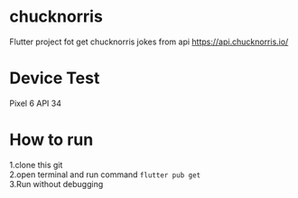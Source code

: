 # chucknorris

Flutter project fot get chucknorris jokes from api https://api.chucknorris.io/

# Device Test

Pixel 6 API 34

# How to run

1.clone this git<br>
2.open terminal and run command `flutter pub get`<br>
3.Run without debugging
